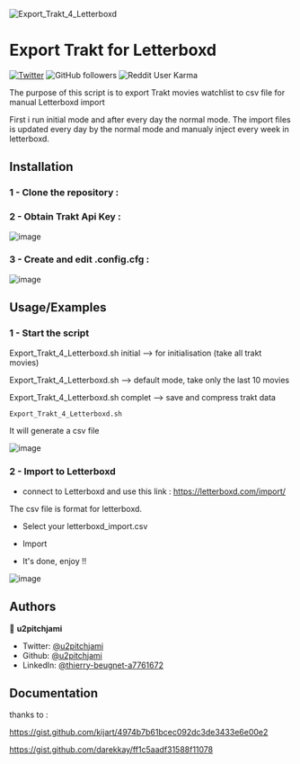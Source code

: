 ![Export_Trakt_4_Letterboxd](https://socialify.git.ci/u2pitchjami/Export_Trakt_4_Letterboxd/image?description=1&descriptionEditable=The%20purpose%20of%20this%20script%20is%20to%20export%20Trakt%20movies%20watchlist%20to%20csv%20file%20for%20manual%20Letterboxd%20import&font=Jost&language=1&logo=https%3A%2F%2Fgreen-berenice-35.tiiny.site%2Fimage2vector-3.svg&name=1&owner=1&pattern=Charlie%20Brown&stargazers=1&theme=Dark)
# Export Trakt for Letterboxd

[![Twitter](https://img.shields.io/twitter/follow/u2pitchjami.svg?style=social)](https://twitter.com/u2pitchjami)
![GitHub followers](https://img.shields.io/github/followers/u2pitchjami)
![Reddit User Karma](https://img.shields.io/reddit/user-karma/combined/u2pitchjami)



The purpose of this script is to export Trakt movies watchlist to csv file for manual Letterboxd import

First i run initial mode and after every day the normal mode.
The import files is updated every day by the normal mode and manualy inject every week in letterboxd.


## Installation

### 1 - Clone the repository :
### 2 - Obtain Trakt Api Key :

![image](https://github.com/user-attachments/assets/74512753-929c-4dcc-91b4-13e6de62d31c)

### 3 - Create and edit .config.cfg :

![image](https://github.com/user-attachments/assets/b8e148ae-d6eb-4238-96db-4813cefa4216)


## Usage/Examples

### 1 - Start the script

Export_Trakt_4_Letterboxd.sh initial  --> for initialisation (take all trakt movies)

Export_Trakt_4_Letterboxd.sh          --> default mode, take only the last 10 movies

Export_Trakt_4_Letterboxd.sh complet  --> save and compress trakt data

```bash
Export_Trakt_4_Letterboxd.sh
```    
It will generate a csv file


![image](https://github.com/user-attachments/assets/7eb9d818-70c4-44a3-b137-4d05819e82a7)

### 2 - Import to Letterboxd

- connect to Letterboxd and use this link : https://letterboxd.com/import/

The csv file is format for letterboxd.

- Select your letterboxd_import.csv

- Import

- It's done, enjoy !!

![image](https://github.com/user-attachments/assets/806de508-4e55-47b7-a98a-6b16bde6bd71)

## Authors

👤 **u2pitchjami**

* Twitter: [@u2pitchjami](https://twitter.com/u2pitchjami)
* Github: [@u2pitchjami](https://github.com/u2pitchjami)
* LinkedIn: [@thierry-beugnet-a7761672](https://linkedin.com/in/thierry-beugnet-a7761672)

## Documentation

thanks to :

https://gist.github.com/kijart/4974b7b61bcec092dc3de3433e6e00e2

https://gist.github.com/darekkay/ff1c5aadf31588f11078


